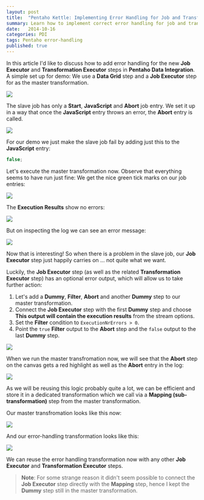 ```yaml
---
layout: post
title:  "Pentaho Kettle: Implementing Error Handling for Job and Transformation Executor Steps"
summary: Learn how to implement correct error handling for job and transformation executor steps
date:   2014-10-16
categories: PDI
tags: Pentaho error-handling
published: true
---
```


In this article I'd like to discuss how to add error handling for the new **Job Executor** and **Transformation Executor** steps in **Pentaho Data Integration**. A simple set up for demo: We use a **Data Grid** step and a **Job Executor** step for as the master transformation. 

![](/images/pdi-job-executor-initial-job-layout.jpeg)

The slave job has only a **Start**, **JavaScript** and **Abort** job entry. We set it up in a way that once the **JavaScript** entry throws an error, the **Abort** entry is called. 

![](/images/pdi-job-executor-slave-layout.jpeg)

For our demo we just make the slave job fail by adding just this to the **JavaScript** entry:

```javascript
false;
```

Let's execute the master transformation now. Observe that everything seems to have run just fine: We get the nice green tick marks on our job entries:

![](/images/pdi-job-executor-initial-job-layout.jpeg)

The **Execution Results** show no errors:

![](/images/pdi-job-executor-result.jpeg)

But on inspecting the log we can see an error message:

![](/images/pdi-job-executor-log.jpeg)

Now that is interesting! So when there is a problem in the slave job, our **Job Executor** step just happily carries on ... not quite what we want.

Luckily, the **Job Executor** step (as well as the related **Transformation Executor** step) has an optional error output, which will allow us to take further action:

1. Let's add a **Dummy**, **Filter**, **Abort** and another **Dummy** step to our master transformation. 
2. Connect the **Job Executor** step with the first **Dummy** step and choose **This output will contain the execution results** from the stream options. 
3. Set the **Filter** condition to `ExecutionNrErrors > 0`.
4. Point the `true` **Filter** output to the **Abort** step and the `false` output to the last **Dummy** step.

![](/images/pdi-job-executor-error-handling-setup.jpeg)

When we run the master transfromation now, we will see that the **Abort** step on the canvas gets a red highlight as well as the **Abort** entry in the log:

![](/images/pdi-job-executor-error-handling-results.jpeg)

As we will be reusing this logic probably quite a lot, we can be efficient and store it in a dedicated transformation which we call via a **Mapping (sub-transformation)** step from the master transformation.

Our master transfromation looks like this now:

![](/images/pdi-job-executor-error-handling-mapping.jpeg)

And our error-handling transformation looks like this:

![](/images/pdi-job-executor-error-handling-mapping-sub-trans.jpeg)

We can reuse the error handling transformation now with any other **Job Executor** and **Transformation Executor** steps.

> **Note**: For some strange reason it didn't seem possible to connect the **Job Executor** step directly with the **Mapping** step, hence I kept the **Dummy** step still in the master transformation.